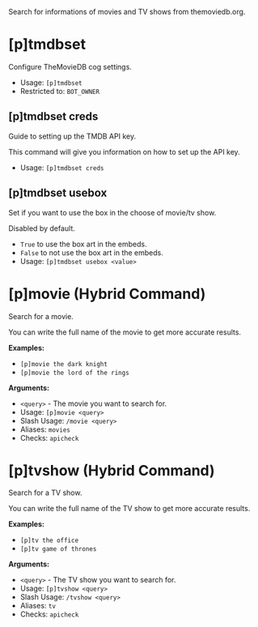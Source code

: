 Search for informations of movies and TV shows from themoviedb.org.

# [p]tmdbset
Configure TheMovieDB cog settings.<br/>
 - Usage: `[p]tmdbset`
 - Restricted to: `BOT_OWNER`
## [p]tmdbset creds
Guide to setting up the TMDB API key.<br/>

This command will give you information on how to set up the API key.<br/>
 - Usage: `[p]tmdbset creds`
## [p]tmdbset usebox
Set if you want to use the box in the choose of movie/tv show.<br/>

Disabled by default.<br/>

- `True` to use the box art in the embeds.<br/>
- `False` to not use the box art in the embeds.<br/>
 - Usage: `[p]tmdbset usebox <value>`
# [p]movie (Hybrid Command)
Search for a movie.<br/>

You can write the full name of the movie to get more accurate results.<br/>

**Examples:**<br/>
- `[p]movie the dark knight`<br/>
- `[p]movie the lord of the rings`<br/>

**Arguments:**<br/>
- `<query>` - The movie you want to search for.<br/>
 - Usage: `[p]movie <query>`
 - Slash Usage: `/movie <query>`
 - Aliases: `movies`
 - Checks: `apicheck`
# [p]tvshow (Hybrid Command)
Search for a TV show.<br/>

You can write the full name of the TV show to get more accurate results.<br/>

**Examples:**<br/>
- `[p]tv the office`<br/>
- `[p]tv game of thrones`<br/>

**Arguments:**<br/>
- `<query>` - The TV show you want to search for.<br/>
 - Usage: `[p]tvshow <query>`
 - Slash Usage: `/tvshow <query>`
 - Aliases: `tv`
 - Checks: `apicheck`
